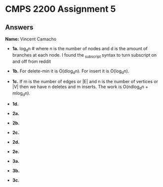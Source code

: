 # CMPS 2200 Assignment 5
## Answers

**Name:** Vincent Camacho






- **1a.** log<sub>d</sub>n # where n is the number of nodes and d is the amount of branches at each node. I found the <sub> subscript </sub> syntax to turn subscript on and off from reddit


- **1b.** For delete-min it is O(dlog<sub>d</sub>n). For insert it is O(log<sub>d</sub>n).


- **1c.** If m is the number of edges or |E| and n is the number of vertices or |V| then we have n deletes and m inserts. The work is O(ndlog<sub>d</sub>n + mlog<sub>d</sub>n).

- **1d.**


- **2a.**


- **2b.**


- **2c.**

- **2d.**

- **2e.**



- **3a.**


- **3b.**


- **3c.**
